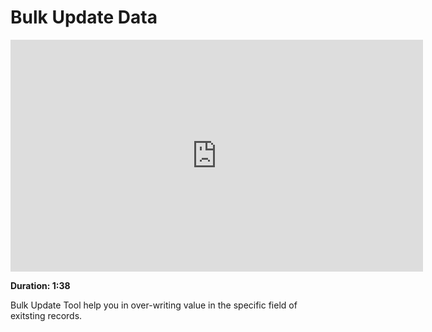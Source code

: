 # Bulk Update Data

<iframe width="660" height="371" src="https://www.youtube.com/embed/J46-6qtyZ9U" frameborder="0" allowfullscreen></iframe>

**Duration: 1:38**

Bulk Update Tool help you in over-writing value in the specific field of exitsting records.